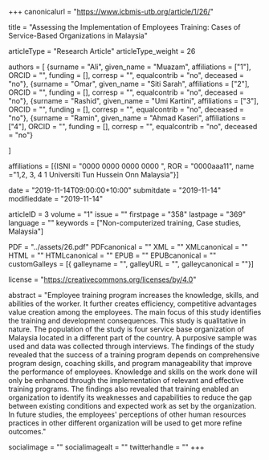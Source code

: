 +++
canonicalurl = "https://www.icbmis-utb.org/article/1/26/"

title = "Assessing the Implementation of Employees Training: Cases of  Service-Based Organizations in Malaysia"

articleType = "Research Article"
articleType_weight = 26

authors = [
  {surname = "Ali",  given_name = "Muazam",  affiliations = ["1"],  ORCID = "", funding = [], corresp = "", equalcontrib = "no", deceased = "no"},
  {surname = "Omar",  given_name = "Siti Sarah",  affiliations = ["2"],  ORCID = "", funding = [], corresp = "", equalcontrib = "no", deceased = "no"},
  {surname = "Rashid",  given_name = "Umi Kartini",  affiliations = ["3"],  ORCID = "", funding = [], corresp = "", equalcontrib = "no", deceased = "no"},
  {surname = "Ramin",  given_name = "Ahmad Kaseri",  affiliations = ["4"],  ORCID = "", funding = [], corresp = "", equalcontrib = "no", deceased = "no"}

]

affiliations = [{ISNI = "0000 0000 0000 0000 ", ROR = "0000aaa11", name ="1,2, 3, 4	1	Universiti Tun Hussein Onn Malaysia"}]

date = "2019-11-14T09:00:00+10:00"
submitdate = "2019-11-14"
modifieddate = "2019-11-14"

articleID = 3
volume = "1"
issue = ""
firstpage = "358"
lastpage = "369"
language = ""
keywords = ["Non-computerized training, Case studies, Malaysia"]


PDF = "../assets/26.pdf"
PDFcanonical = ""
XML = ""
XMLcanonical = ""
HTML = ""
HTMLcanonical = ""
EPUB = ""
EPUBcanonical = ""
customGalleys = [{ galleyname = "", galleyURL = "", galleycanonical = ""}]

license = "https://creativecommons.org/licenses/by/4.0"

abstract = "Employee training program increases the knowledge, skills, and abilities of the worker. It further creates efficiency, competitive advantages value creation among the employees. The main focus of this study identifies the training and development consequences. This study is qualitative in nature. The population of the study is four service base organization of Malaysia located in a different part of the country. A purposive sample was used and data was collected through interviews. The findings of the study revealed that the success of a training program depends on comprehensive program design, coaching skills, and program manageability that improve the performance of employees. Knowledge and skills on the work done will only be enhanced through the implementation of relevant and effective training programs. The findings also revealed that training enabled an organization to identify its weaknesses and capabilities to reduce the gap between existing conditions and expected work as set by the organization. In future studies, the employees' perceptions of other human resources practices in other different organization will be used to get more refine outcomes."


socialimage = ""
socialimagealt = ""
twitterhandle = ""
+++
